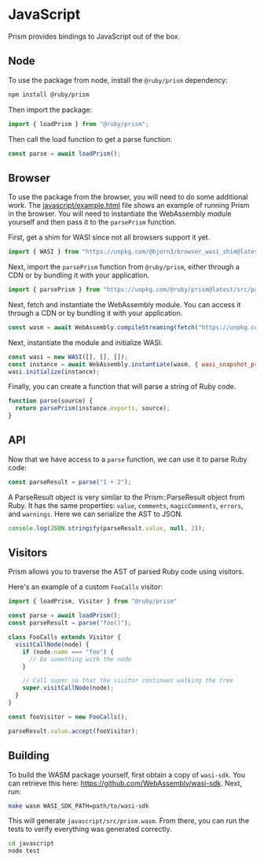 # JavaScript

Prism provides bindings to JavaScript out of the box.

## Node

To use the package from node, install the `@ruby/prism` dependency:

```sh
npm install @ruby/prism
```

Then import the package:

```js
import { loadPrism } from "@ruby/prism";
```

Then call the load function to get a parse function:

```js
const parse = await loadPrism();
```

## Browser

To use the package from the browser, you will need to do some additional work. The [javascript/example.html](../javascript/example.html) file shows an example of running Prism in the browser. You will need to instantiate the WebAssembly module yourself and then pass it to the `parsePrism` function.

First, get a shim for WASI since not all browsers support it yet.

```js
import { WASI } from "https://unpkg.com/@bjorn3/browser_wasi_shim@latest/dist/index.js";
```

Next, import the `parsePrism` function from `@ruby/prism`, either through a CDN or by bundling it with your application.

```js
import { parsePrism } from "https://unpkg.com/@ruby/prism@latest/src/parsePrism.js";
```

Next, fetch and instantiate the WebAssembly module. You can access it through a CDN or by bundling it with your application.

```js
const wasm = await WebAssembly.compileStreaming(fetch("https://unpkg.com/@ruby/prism@latest/src/prism.wasm"));
```

Next, instantiate the module and initialize WASI.

```js
const wasi = new WASI([], [], []);
const instance = await WebAssembly.instantiate(wasm, { wasi_snapshot_preview1: wasi.wasiImport });
wasi.initialize(instance);
```

Finally, you can create a function that will parse a string of Ruby code.

```js
function parse(source) {
  return parsePrism(instance.exports, source);
}
```

## API

Now that we have access to a `parse` function, we can use it to parse Ruby code:

```js
const parseResult = parse("1 + 2");
```

A ParseResult object is very similar to the Prism::ParseResult object from Ruby. It has the same properties: `value`, `comments`, `magicComments`, `errors`, and `warnings`. Here we can serialize the AST to JSON.

```js
console.log(JSON.stringify(parseResult.value, null, 2));
```

## Visitors

Prism allows you to traverse the AST of parsed Ruby code using visitors.

Here's an example of a custom `FooCalls` visitor:

```js
import { loadPrism, Visitor } from "@ruby/prism"

const parse = await loadPrism();
const parseResult = parse("foo()");

class FooCalls extends Visitor {
  visitCallNode(node) {
    if (node.name === "foo") {
      // Do something with the node
    }

    // Call super so that the visitor continues walking the tree
    super.visitCallNode(node);
  }
}

const fooVisitor = new FooCalls();

parseResult.value.accept(fooVisitor);
```

## Building

To build the WASM package yourself, first obtain a copy of `wasi-sdk`. You can retrieve this here: <https://github.com/WebAssembly/wasi-sdk>. Next, run:

```sh
make wasm WASI_SDK_PATH=path/to/wasi-sdk
```

This will generate `javascript/src/prism.wasm`. From there, you can run the tests to verify everything was generated correctly.

```sh
cd javascript
node test
```
